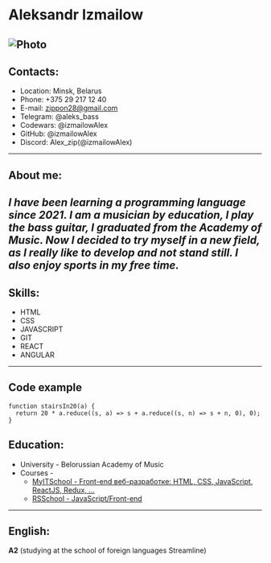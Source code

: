 # Aleksandr Izmailow
![Photo](./IMG_3236_Original.jpg)
---
## Contacts:
- Location: Minsk, Belarus
- Phone: +375 29 217 12 40
- E-mail: zippon28@gmail.com
- Telegram: @aleks_bass
- Codewars: @izmailowAlex
- GitHub: @izmailowAlex
- Discord: Alex_zip(@izmailowAlex)

---
## About me:
_I have been learning a programming language since 2021. I am a musician by education, I play the bass guitar, I graduated from the Academy of Music. Now I decided to try myself in a new field, as I really like to develop and not stand still. I also enjoy sports in my free time._
---
## Skills:
* HTML
* CSS
* JAVASCRIPT
* GIT
* REACT
* ANGULAR

---
## Code example
```
function stairsIn20(a) {
  return 20 * a.reduce((s, a) => s + a.reduce((s, n) => s + n, 0), 0);
}
```
## Education:
* University - Belorussian Academy of Music
* Courses - 
    + [MyITSchool - Front-end веб-разработке: HTML, CSS, JavaScript, ReactJS, Redux, ...](https://myitschool.by/)
    + [RSSchool - JavaScript/Front-end](https://rs.school/)

---
## English:
**A2** (studying at the school of foreign languages Streamline)